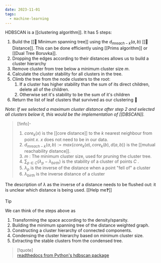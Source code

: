 ```yaml
---
date: 2023-11-01
tags:
  - machine-learning
---
```

HDBSCAN is a [[clustering algorithm]]. It has 5 steps:

1. Build the [[📘 Minimum spanning tree]] using the $d_{mreach-k}(a,b)$ [[📘 Distance]]. This can be done efficiently using [[Prims algorithm]] or [[Dual Tree Boruvka]].
2. Dropping the edges according to their distances allows us to build a cluster hierarchy
3. Remove cluster from tree below a minimum cluster size $m$.
4. Calculate the cluster stability for all clusters in the tree.
5. Climb the tree from the node clusters to the root:
	1. If a cluster has higher stability than the sum of its direct children, delete all of the children. 
	2. Otherwise set it's stability to be the sum of it's children
6. Return the list of leaf clusters that survived as our clustering 🎉

*Note: If we selected a maximum cluster distance after step 2 and selected all clusters below it, this would be the implementation of [[DBSCAN]].*

>[!info]-  
> 1. $core_k(x)$ is the [[core distance]] to the $k$ nearest neighbour from point $x$. $x$ does not need to be in our data.
> 2. $d_{mreach-k}(a,b) := max \{ core_k(a), core_k(b), d(a,b) \}$ is the [[mutual reachability distance]].
> 3. $m$ : The minimum cluster size, used for pruning the cluster tree.
> 4. $\sum_{p \in C} ( \lambda_p - \lambda_{birth})$ is the stability of a cluster of points $C$ .
> 5. $\lambda_p$ is the inverse of the distance when a point "fell of" a cluster
> 6. $\lambda_{birth}$ is the inverse distance of a cluster

The description of $\lambda$ as the inverse of a distance needs to be flushed out: it is unclear which distance is being used. [[Help me❓]]
  
>[!tip]  
>We can think of the steps above as
> 1. Transforming the space according to the density/sparsity.
> 2. Building the minimum spanning tree of the distance weighted graph.
> 3. Constructing a cluster hierarchy of connected components.
> 4. Condensing the cluster hierarchy based on minimum cluster size.
> 5. Extracting the stable clusters from the condensed tree.  
  
  
>[!quote]  
> [readthedocs from Python's hdbscan package](https://hdbscan.readthedocs.io/en/latest/how_hdbscan_works.html)
